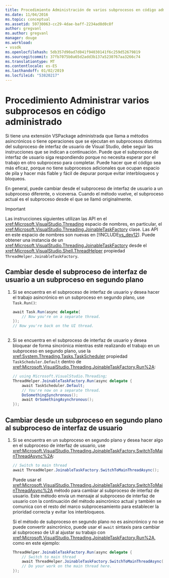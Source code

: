 ```yaml
---
title: Procedimiento Administración de varios subprocesos en código administrado | Documentos de Microsoft
ms.date: 11/04/2016
ms.topic: conceptual
ms.assetid: 59730063-cc29-4dae-baff-2234ad8d0c8f
author: gregvanl
ms.author: gregvanl
manager: douge
ms.workload:
- vssdk
ms.openlocfilehash: 5db357d90ad7d041f94030141f6c259d52679819
ms.sourcegitcommit: 37fb7075b0a65d2add3b137a5230767aa3266c74
ms.translationtype: MT
ms.contentlocale: es-ES
ms.lasthandoff: 01/02/2019
ms.locfileid: "53820217"
---
```

# <a name="how-to-manage-multiple-threads-in-managed-code"></a>Procedimiento Administrar varios subprocesos en código administrado
Si tiene una extensión VSPackage administrada que llama a métodos asincrónicos o tiene operaciones que se ejecutan en subprocesos distintos del subproceso de interfaz de usuario de Visual Studio, debe seguir las instrucciones que se indican a continuación. Puede que el subproceso de interfaz de usuario siga respondiendo porque no necesita esperar por el trabajo en otro subproceso para completar. Puede hacer que el código sea más eficaz, porque no tiene subprocesos adicionales que ocupan espacio de pila y hacer más fiable y fácil de depurar porque evitar interbloqueos y bloqueos.  
  
 En general, puede cambiar desde el subproceso de interfaz de usuario a un subproceso diferente, o viceversa. Cuando el método vuelve, el subproceso actual es el subproceso desde el que se llamó originalmente.  
  
> [!IMPORTANT]
>  Las instrucciones siguientes utilizan las API en el <xref:Microsoft.VisualStudio.Threading> espacio de nombres, en particular, el <xref:Microsoft.VisualStudio.Threading.JoinableTaskFactory> clase. Las API en este espacio de nombres son nuevas en [!INCLUDE[vs_dev12](../extensibility/includes/vs_dev12_md.md)]. Puede obtener una instancia de un <xref:Microsoft.VisualStudio.Threading.JoinableTaskFactory> desde el <xref:Microsoft.VisualStudio.Shell.ThreadHelper> propiedad `ThreadHelper.JoinableTaskFactory`.  
  
## <a name="switch-from-the-ui-thread-to-a-background-thread"></a>Cambiar desde el subproceso de interfaz de usuario a un subproceso en segundo plano  
  
1.  Si se encuentra en el subproceso de interfaz de usuario y desea hacer el trabajo asincrónico en un subproceso en segundo plano, use `Task.Run()`:  
  
    ```csharp  
    await Task.Run(async delegate{  
        // Now you're on a separate thread.  
    });  
    // Now you're back on the UI thread.  
  
    ```  
  
2.  Si se encuentra en el subproceso de interfaz de usuario y desea bloquear de forma sincrónica mientras esté realizando el trabajo en un subproceso en segundo plano, use la <xref:System.Threading.Tasks.TaskScheduler> propiedad `TaskScheduler.Default` dentro de <xref:Microsoft.VisualStudio.Threading.JoinableTaskFactory.Run%2A>:  
  
    ```csharp  
    // using Microsoft.VisualStudio.Threading;  
    ThreadHelper.JoinableTaskFactory.Run(async delegate {  
        await TaskScheduler.Default;  
        // You're now on a separate thread.  
        DoSomethingSynchronous();  
        await OrSomethingAsynchronous();  
    });  
    ```  
  
## <a name="switch-from-a-background-thread-to-the-ui-thread"></a>Cambiar desde un subproceso en segundo plano al subproceso de interfaz de usuario  
  
1.  Si se encuentra en un subproceso en segundo plano y desea hacer algo en el subproceso de interfaz de usuario, use <xref:Microsoft.VisualStudio.Threading.JoinableTaskFactory.SwitchToMainThreadAsync%2A>:  
  
    ```csharp  
    // Switch to main thread  
    await ThreadHelper.JoinableTaskFactory.SwitchToMainThreadAsync();  
    ```  
  
     Puede usar el <xref:Microsoft.VisualStudio.Threading.JoinableTaskFactory.SwitchToMainThreadAsync%2A> método para cambiar al subproceso de interfaz de usuario. Este método envía un mensaje al subproceso de interfaz de usuario con la continuación del método asincrónico actual y también se comunica con el resto del marco subprocesamiento para establecer la prioridad correcta y evitar los interbloqueos.  
  
     Si el método de subproceso en segundo plano no es asincrónico y no se puede convertir asincrónico, puede usar el `await` sintaxis para cambiar al subproceso de UI al ajustar su trabajo con <xref:Microsoft.VisualStudio.Threading.JoinableTaskFactory.Run%2A>, como en este ejemplo:  
  
    ```csharp  
    ThreadHelper.JoinableTaskFactory.Run(async delegate {  
        // Switch to main thread  
        await ThreadHelper.JoinableTaskFactory.SwitchToMainThreadAsync();  
        // Do your work on the main thread here.  
    });  
    ```